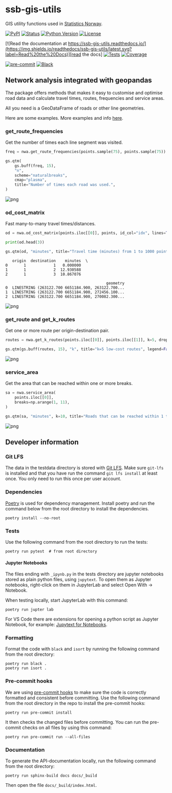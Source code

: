 # ssb-gis-utils

GIS utility functions used in [Statistics Norway](https://www.ssb.no/en).

[![PyPI](https://img.shields.io/pypi/v/ssb-gis-utils.svg)][pypi_]
[![Status](https://img.shields.io/pypi/status/ssb-gis-utils.svg)][status]
[![Python Version](https://img.shields.io/pypi/pyversions/ssb-gis-utils)][python version]
[![License](https://img.shields.io/pypi/l/ssb-gis-utils)][license]

[![Read the documentation at https://ssb-gis-utils.readthedocs.io/](https://img.shields.io/readthedocs/ssb-gis-utils/latest.svg?label=Read%20the%20Docs)][read the docs]
[![Tests](https://github.com/statisticsnorway/ssb-gis-utils/workflows/Tests/badge.svg)][tests]
[![Coverage](https://sonarcloud.io/api/project_badges/measure?project=statisticsnorway_ssb-gis-utils&metric=coverage)][coverage]

[![pre-commit](https://img.shields.io/badge/pre--commit-enabled-brightgreen?logo=pre-commit&logoColor=white)][pre-commit]
[![Black](https://img.shields.io/badge/code%20style-black-000000.svg)][black]

[pypi_]: https://pypi.org/project/ssb-gis-utils/
[status]: https://pypi.org/project/ssb-gis-utils/
[python version]: https://pypi.org/project/ssb-gis-utils
[read the docs]: https://ssb-gis-utils.readthedocs.io/
[tests]: https://github.com/statisticsnorway/ssb-gis-utils/actions?workflow=Tests
[coverage]: https://sonarcloud.io/component_measures?metric=coverage&id=statisticsnorway_ssb-gis-utils
[pre-commit]: https://github.com/pre-commit/pre-commit
[black]: https://github.com/psf/black

## Network analysis integrated with geopandas

The package offers methods that makes it easy to customise and optimise road data and
calculate travel times, routes, frequencies and service areas.

All you need is a GeoDataFrame of roads or other line geometries.

Here are some examples. More examples and info
[here](https://github.com/statisticsnorway/ssb-gis-utils/blob/main/network_analysis_demo_template.md).

### get_route_frequencies

Get the number of times each line segment was visited.

```python
freq = nwa.get_route_frequencies(points.sample(75), points.sample(75))

gs.qtm(
    gs.buff(freq, 15),
    "n",
    scheme="naturalbreaks",
    cmap="plasma",
    title="Number of times each road was used.",
)
```

![png](network_analysis_examples_files/network_analysis_examples_7_0.png)

### od_cost_matrix

Fast many-to-many travel times/distances.

```python
od = nwa.od_cost_matrix(points.iloc[[0]], points, id_col="idx", lines=True)

print(od.head(3))

gs.qtm(od, "minutes", title="Travel time (minutes) from 1 to 1000 points.")
```

       origin  destination    minutes  \
    0       1            1   0.000000
    1       1            2  12.930588
    2       1            3  10.867076

                                                geometry
    0  LINESTRING (263122.700 6651184.900, 263122.700...
    1  LINESTRING (263122.700 6651184.900, 272456.100...
    2  LINESTRING (263122.700 6651184.900, 270082.300...

![png](network_analysis_examples_files/network_analysis_examples_9_1.png)

### get_route and get_k_routes

Get one or more route per origin-destination pair.

```python
routes = nwa.get_k_routes(points.iloc[[0]], points.iloc[[1]], k=5, drop_middle_percent=50)

gs.qtm(gs.buff(routes, 15), "k", title="k=5 low-cost routes", legend=False)
```

![png](network_analysis_examples_files/network_analysis_examples_11_0.png)

### service_area

Get the area that can be reached within one or more breaks.

```python
sa = nwa.service_area(
    points.iloc[[0]],
    breaks=np.arange(1, 11),
)

gs.qtm(sa, "minutes", k=10, title="Roads that can be reached within 1 to 10 minutes")
```

![png](network_analysis_examples_files/network_analysis_examples_13_0.png)

## Developer information

### Git LFS

The data in the testdata directory is stored with [Git LFS](https://git-lfs.com/).
Make sure `git-lfs` is installed and that you have run the command `git lfs install`
at least once. You only need to run this once per user account.

### Dependencies

[Poetry](https://python-poetry.org/) is used for dependency management. Install
poetry and run the command below from the root directory to install the dependencies.

```shell
poetry install --no-root
```

### Tests

Use the following command from the root directory to run the tests:

```shell
poetry run pytest  # from root directory
```

#### Jupyter Notebooks

The files ending with `_ipynb.py` in the tests directory are jupyter notebooks
stored as plain python files, using `jupytext`. To open them as Jupyter notebooks,
right-click on them in JupyterLab and select Open With &rarr; Notebook.

When testing locally, start JupyterLab with this command:

```shell
poetry run jupter lab
```

For VS Code there are extensions for opening a python script as Jupyter Notebook,
for example:
[Jupytext for Notebooks](https://marketplace.visualstudio.com/items?itemName=donjayamanne.vscode-jupytext).

### Formatting

Format the code with `black` and `isort` by running the following command from the
root directory:

```shell
poetry run black .
poetry run isort .
```

### Pre-commit hooks

We are using [pre-commit hooks](https://pre-commit.com/) to make sure the code is
correctly formatted and consistent before committing. Use the following command from
the root directory in the repo to install the pre-commit hooks:

```shell
poetry run pre-commit install
```

It then checks the changed files before committing. You can run the pre-commit checks
on all files by using this command:

```shell
poetry run pre-commit run --all-files
```

### Documentation

To generate the API-documentation locally, run the following command from the root
directory:

```shell
poetry run sphinx-build docs docs/_build
```

Then open the file `docs/_build/index.html`.

<!-- github-only -->

[license]: https://github.com/statisticsnorway/ssb-gis-utils/blob/main/LICENSE
[contributor guide]: https://github.com/statisticsnorway/ssb-gis-utils/blob/main/CONTRIBUTING.md
